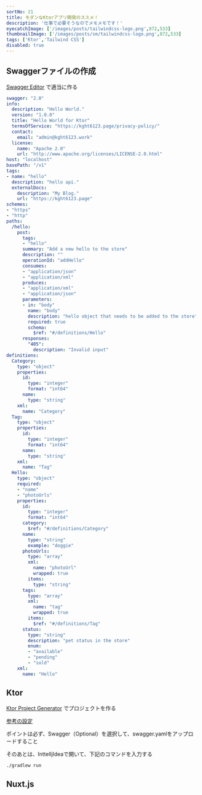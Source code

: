 ```yaml
---
sortNo: 21
title: モダンなKtorアプリ開発のススメ！
description: '仕事で必要そうなのでメモメモです！'
eyecatchImage: ['/images/posts/tailwindcss-logo.png',872,533]
thumbnailImage: ['/images/posts/sm/tailwindcss-logo.png',872,533]
tags: ['Ktor','Tailwind CSS']
disabled: true
---
```


## Swaggerファイルの作成

[Swagger Editor](https://editor.swagger.io/#) で適当に作る

```yaml
swagger: "2.0"
info:
  description: "Hello World."
  version: "1.0.0"
  title: "Hello World for Ktor"
  termsOfService: "https://kght6123.page/privacy-policy/"
  contact:
    email: "admin@kght6123.work"
  license:
    name: "Apache 2.0"
    url: "http://www.apache.org/licenses/LICENSE-2.0.html"
host: "localhost"
basePath: "/v1"
tags:
- name: "hello"
  description: "hello api."
  externalDocs:
    description: "My Blog."
    url: "https://kght6123.page"
schemes:
- "https"
- "http"
paths:
  /hello:
    post:
      tags:
      - "hello"
      summary: "Add a new hello to the store"
      description: ""
      operationId: "addHello"
      consumes:
      - "application/json"
      - "application/xml"
      produces:
      - "application/xml"
      - "application/json"
      parameters:
      - in: "body"
        name: "body"
        description: "hello object that needs to be added to the store"
        required: true
        schema:
          $ref: "#/definitions/Hello"
      responses:
        "405":
          description: "Invalid input"
definitions:
  Category:
    type: "object"
    properties:
      id:
        type: "integer"
        format: "int64"
      name:
        type: "string"
    xml:
      name: "Category"
  Tag:
    type: "object"
    properties:
      id:
        type: "integer"
        format: "int64"
      name:
        type: "string"
    xml:
      name: "Tag"
  Hello:
    type: "object"
    required:
    - "name"
    - "photoUrls"
    properties:
      id:
        type: "integer"
        format: "int64"
      category:
        $ref: "#/definitions/Category"
      name:
        type: "string"
        example: "doggie"
      photoUrls:
        type: "array"
        xml:
          name: "photoUrl"
          wrapped: true
        items:
          type: "string"
      tags:
        type: "array"
        xml:
          name: "tag"
          wrapped: true
        items:
          $ref: "#/definitions/Tag"
      status:
        type: "string"
        description: "pet status in the store"
        enum:
        - "available"
        - "pending"
        - "sold"
    xml:
      name: "Hello"
```

## Ktor

[Ktor Project Generator](https://start.ktor.io/#) でプロジェクトを作る

[参考の設定](https://start.ktor.io/#ktor-engine=tomcat&artifact-group=jp.kght6123.ktor.helloworld&artifact-name=ktor-helloworld)

ポイントは必ず、Swagger（Optional）を選択して、swagger.yamlをアップロードすること

そのあとは、InttelljIdeaで開いて、下記のコマンドを入力する

```sh
./gradlew run
```

## Nuxt.js



